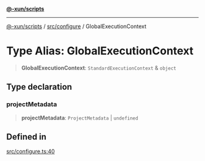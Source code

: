 [**@-xun/scripts**](../../../README.md)

***

[@-xun/scripts](../../../README.md) / [src/configure](../README.md) / GlobalExecutionContext

# Type Alias: GlobalExecutionContext

> **GlobalExecutionContext**: `StandardExecutionContext` & `object`

## Type declaration

### projectMetadata

> **projectMetadata**: `ProjectMetadata` \| `undefined`

## Defined in

[src/configure.ts:40](https://github.com/Xunnamius/xscripts/blob/12020afea79f1ec674174f8cb4103ac0b46875c5/src/configure.ts#L40)
